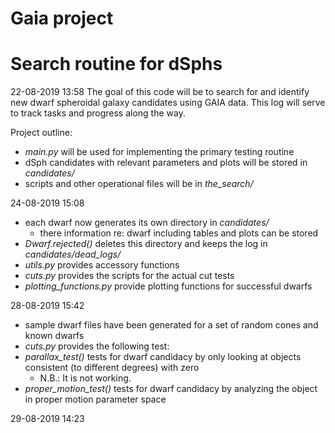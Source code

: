 # Gaia project
# Search routine for dSphs

22-08-2019 13:58
The goal of this code will be to search for and identify new dwarf spheroidal galaxy candidates using GAIA data.
This log will serve to track tasks and progress along the way.

Project outline:
  - *main.py* will be used for implementing the primary testing routine
  - dSph candidates with relevant parameters and plots will be stored in *candidates/*
  - scripts and other operational files will be in *the_search/*


24-08-2019 15:08
  - each dwarf now generates its own directory in *candidates/*
    - there information re: dwarf including tables and plots can be stored
  - *Dwarf.rejected()* deletes this directory and keeps the log in *candidates/dead_logs/*
  - *utils.py* provides accessory functions
  - *cuts.py* provides the scripts for the actual cut tests
  - *plotting_functions.py* provide plotting functions for successful dwarfs


28-08-2019 15:42
 - sample dwarf files have been generated for a set of random cones and known dwarfs
 - *cuts.py* provides the following test:
  - *parallax_test()* tests for dwarf candidacy by only looking at objects consistent (to different degrees) with zero
    - N.B.: It is not working.
  - *proper_motion_test()* tests for dwarf candidacy by analyzing the object in proper motion parameter space


  29-08-2019 14:23
